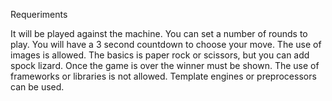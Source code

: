 Requeriments

It will be played against the machine.
You can set a number of rounds to play.
You will have a 3 second countdown to choose your move.
The use of images is allowed.
The basics is paper rock or scissors, but you can add spock lizard.
Once the game is over the winner must be shown.
The use of frameworks or libraries is not allowed.
Template engines or preprocessors can be used.
